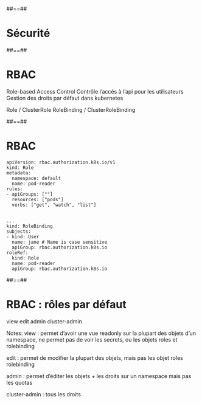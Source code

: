 
##==##
<!-- .slide:-->

# Sécurité


##==##
<!-- .slide:-->

# RBAC






Role-based Access Control
Contrôle l’accès à l’api pour les utilisateurs
Gestion des droits par défaut dans kubernetes

Role / ClusterRole
RoleBinding / ClusterRoleBinding






##==##
<!-- .slide: class="with-code"  class="with-code" -->

# RBAC


```
apiVersion: rbac.authorization.k8s.io/v1
kind: Role
metadata:
  namespace: default
  name: pod-reader
rules:
- apiGroups: [""]
  resources: ["pods"]
  verbs: ["get", "watch", "list"]
  

```

```
...
kind: RoleBinding
subjects:
- kind: User
  name: jane # Name is case sensitive
  apiGroup: rbac.authorization.k8s.io
roleRef:
  kind: Role
  name: pod-reader 
  apiGroup: rbac.authorization.k8s.io

```

##==##
<!-- .slide:-->

# RBAC : rôles par défaut


view
edit
admin
cluster-admin


Notes:
view : permet d’avoir une vue readonly sur la plupart des objets d’un namespace, ne permet pas de voir les secrets, ou les objets roles et rolebinding

edit : permet de modifier la plupart des objets, mais pas les objet roles rolebinding

admin : permet d’éditer les objets + les droits sur un namespace mais pas les quotas

cluster-admin : tous les droits


